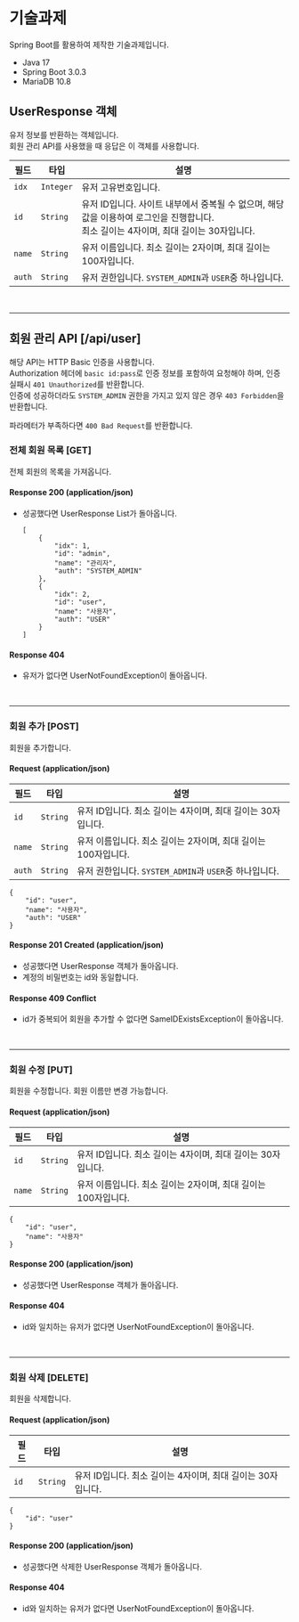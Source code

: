 # 기술과제
Spring Boot를 활용하여 제작한 기술과제입니다.
- Java 17
- Spring Boot 3.0.3
- MariaDB 10.8


## UserResponse 객체

유저 정보를 반환하는 객체입니다.  
회원 관리 API를 사용했을 때 응답은 이 객체를 사용합니다.

| 필드   | 타입       | 설명                                                                                |
|------|----------|-----------------------------------------------------------------------------------|
| `idx`  | `Integer` | 유저 고유번호입니다.                                                                       |
| `id`   | `String` | 유저 ID입니다. 사이트 내부에서 중복될 수 없으며, 해당 값을 이용하여 로그인을 진행합니다.  <br/>최소 길이는 4자이며, 최대 길이는 30자입니다. |
| `name` | `String` | 유저 이름입니다. 최소 길이는 2자이며, 최대 길이는 100자입니다.                                            |
| `auth` | `String` | 유저 권한입니다. `SYSTEM_ADMIN`과 `USER`중 하나입니다.                                          |


<br>

---

## 회원 관리 API [/api/user]

해당 API는 HTTP Basic 인증을 사용합니다.  
Authorization 헤더에 `basic id:pass`로 인증 정보를 포함하여 요청해야 하며, 인증 실패시 `401 Unauthorized`를 반환합니다.  
인증에 성공하더라도 `SYSTEM_ADMIN` 권한을 가지고 있지 않은 경우 `403 Forbidden`을 반환합니다.

파라메터가 부족하다면 `400 Bad Request`를 반환합니다.

### 전체 회원 목록 [GET]

전체 회원의 목록을 가져옵니다.

#### Response 200 (application/json)
- 성공했다면 UserResponse List가 돌아옵니다.

      [
          {
              "idx": 1,
              "id": "admin",
              "name": "관리자",
              "auth": "SYSTEM_ADMIN"
          },
          {
              "idx": 2,
              "id": "user",
              "name": "사용자",
              "auth": "USER"
          }
      ]

#### Response 404
- 유저가 없다면 UserNotFoundException이 돌아옵니다.

<br>

---

### 회원 추가 [POST]

회원을 추가합니다.

#### Request (application/json)
| 필드   | 타입       | 설명                                                                                |
|------|----------|-----------------------------------------------------------------------------------|
| `id`   | `String` | 유저 ID입니다. 최소 길이는 4자이며, 최대 길이는 30자입니다. |
| `name` | `String` | 유저 이름입니다. 최소 길이는 2자이며, 최대 길이는 100자입니다.                                            |
| `auth` | `String` | 유저 권한입니다. `SYSTEM_ADMIN`과 `USER`중 하나입니다.                                          |


    {
        "id": "user",
        "name": "사용자",
        "auth": "USER"
    }

#### Response 201 Created (application/json)
- 성공했다면 UserResponse 객체가 돌아옵니다.
- 계정의 비밀번호는 id와 동일합니다.

#### Response 409 Conflict
- id가 중복되어 회원을 추가할 수 없다면 SameIDExistsException이 돌아옵니다.

<br>

---

### 회원 수정 [PUT]

회원을 수정합니다. 회원 이름만 변경 가능합니다.

#### Request (application/json)
| 필드   | 타입       | 설명                                                                                |
|------|----------|-----------------------------------------------------------------------------------|
| `id`   | `String` | 유저 ID입니다. 최소 길이는 4자이며, 최대 길이는 30자입니다. |
| `name` | `String` | 유저 이름입니다. 최소 길이는 2자이며, 최대 길이는 100자입니다.                                            |

    {
        "id": "user",
        "name": "사용자"
    }

#### Response 200 (application/json)
- 성공했다면 UserResponse 객체가 돌아옵니다.

#### Response 404
- id와 일치하는 유저가 없다면 UserNotFoundException이 돌아옵니다.

<br>

---

### 회원 삭제 [DELETE]

회원을 삭제합니다.

#### Request (application/json)
| 필드   | 타입       | 설명                                                                                |
|------|----------|-----------------------------------------------------------------------------------|
| `id`   | `String` | 유저 ID입니다. 최소 길이는 4자이며, 최대 길이는 30자입니다. |

    {
        "id": "user"
    }

#### Response 200 (application/json)
- 성공했다면 삭제한 UserResponse 객체가 돌아옵니다.

#### Response 404
- id와 일치하는 유저가 없다면 UserNotFoundException이 돌아옵니다.
